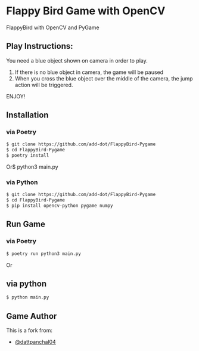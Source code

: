 # Flappy Bird Game with OpenCV

FlappyBird with OpenCV and PyGame

## Play Instructions:

You need a blue object shown on camera in order to play.

1. If there is no blue object in camera, the game will be paused
2. When you cross the blue object over the middle of the camera, the jump action will be triggered.

ENJOY!


## Installation

### via Poetry
```sh
$ git clone https://github.com/add-dot/FlappyBird-Pygame
$ cd FlappyBird-Pygame
$ poetry install
```
Or$ python3 main.py

### via Python
```sh
$ git clone https://github.com/add-dot/FlappyBird-Pygame
$ cd FlappyBird-Pygame
$ pip install opencv-python pygame numpy
```

## Run Game

### via Poetry
```sh
$ poetry run python3 main.py
```

Or

## via python
```sh
$ python main.py
```


## Game Author

This is a fork from:

- [@dattpanchal04](https://github.com/dattpanchal04)

